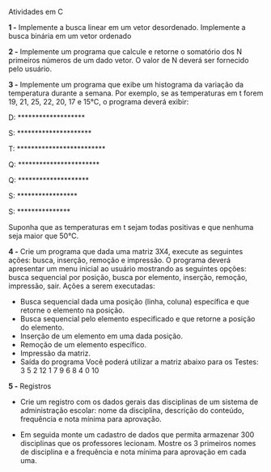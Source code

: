 Atividades em C

**1 -** Implemente a busca linear em um vetor desordenado. Implemente a busca binária em um vetor ordenado

**2 -** Implemente um programa que calcule e retorne o somatório dos N primeiros números de um dado vetor. O valor de N deverá ser fornecido pelo usuário.

**3 -** Implemente um programa que exibe um histograma da variação da temperatura durante a semana. Por exemplo, se as temperaturas em t forem 19, 21, 25, 22, 20, 17 e 15°C, o programa deverá exibir:

D: *******************

S: *********************

T: *************************

Q: ***********************

Q: ********************

S: *****************

S: ***************

 Suponha que as temperaturas em t sejam todas positivas e que nenhuma seja maior que 50°C.

**4 -** Crie um programa que dada uma matriz 3X4, execute as seguintes ações: busca, inserção, remoção e impressão. O programa deverá apresentar um menu inicial ao usuário mostrando as seguintes opções: busca sequencial por posição, busca por elemento, inserção, remoção, impressão, sair. 
Ações a serem executadas:
- Busca sequencial dada uma posição (linha, coluna) específica e que retorne o elemento na posição.
- Busca sequencial pelo elemento especificado e que retorne a posição do elemento.
- Inserção de um elemento em uma dada posição.
- Remoção de um elemento específico.
- Impressão da matriz.
- Saída do programa 
Você poderá utilizar a matriz abaixo para os Testes: 
3   5   2  12 
1   7   9   6 
8   4   0  10

**5 -** Registros 
- Crie um registro com os dados gerais das disciplinas de um sistema de administração escolar: nome da disciplina, descrição do conteúdo, frequência e nota mínima para aprovação. 

- Em seguida monte um cadastro de dados que permita armazenar 300 disciplinas que os professores lecionam. Mostre os 3 primeiros nomes de disciplina e a frequência e nota mínima para aprovação em cada uma.
